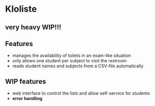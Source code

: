 # Kloliste

## very heavy WIP!!!

## Features
- manages the availability of toilets in an exam-like situation
- only allows one student per subject to visit the restroom
- reads student names and subjects from a CSV-file automatically

## WIP features
- web interface to control the lists and allow self-service for students
- __error handling__
